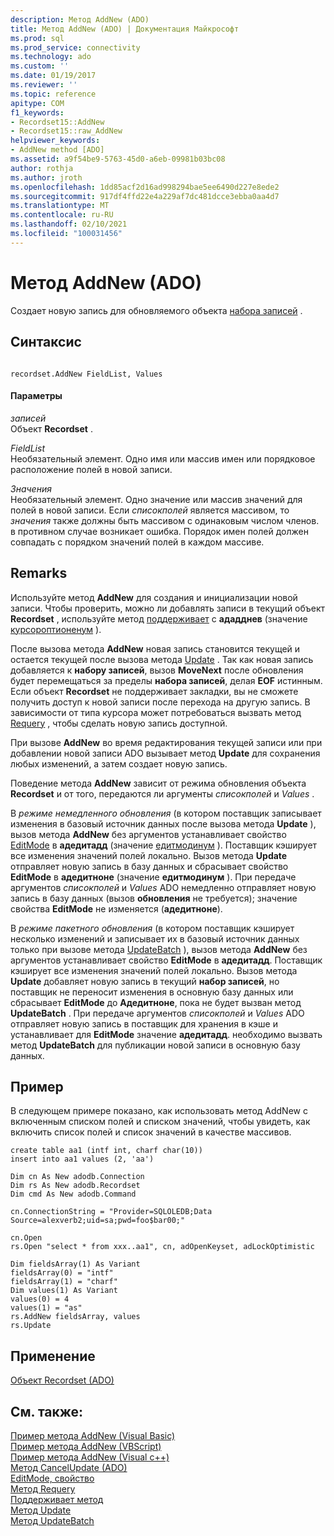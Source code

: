 ```yaml
---
description: Метод AddNew (ADO)
title: Метод AddNew (ADO) | Документация Майкрософт
ms.prod: sql
ms.prod_service: connectivity
ms.technology: ado
ms.custom: ''
ms.date: 01/19/2017
ms.reviewer: ''
ms.topic: reference
apitype: COM
f1_keywords:
- Recordset15::AddNew
- Recordset15::raw_AddNew
helpviewer_keywords:
- AddNew method [ADO]
ms.assetid: a9f54be9-5763-45d0-a6eb-09981b03bc08
author: rothja
ms.author: jroth
ms.openlocfilehash: 1dd85acf2d16ad998294bae5ee6490d227e8ede2
ms.sourcegitcommit: 917df4ffd22e4a229af7dc481dcce3ebba0aa4d7
ms.translationtype: MT
ms.contentlocale: ru-RU
ms.lasthandoff: 02/10/2021
ms.locfileid: "100031456"
---
```

# <a name="addnew-method-ado"></a>Метод AddNew (ADO)
Создает новую запись для обновляемого объекта [набора записей](./recordset-object-ado.md) .  
  
## <a name="syntax"></a>Синтаксис  
  
```  
  
recordset.AddNew FieldList, Values  
```  
  
#### <a name="parameters"></a>Параметры  
 *записей*  
 Объект **Recordset** .  
  
 *FieldList*  
 Необязательный элемент. Одно имя или массив имен или порядковое расположение полей в новой записи.  
  
 *Значения*  
 Необязательный элемент. Одно значение или массив значений для полей в новой записи. Если *списокполей* является массивом, то *значения* также должны быть массивом с одинаковым числом членов. в противном случае возникает ошибка. Порядок имен полей должен совпадать с порядком значений полей в каждом массиве.  
  
## <a name="remarks"></a>Remarks  
 Используйте метод **AddNew** для создания и инициализации новой записи. Чтобы проверить, можно ли добавлять записи в текущий объект **Recordset** , используйте метод [поддерживает](./supports-method.md) с **ададднев** (значение [курсороптионенум](./cursoroptionenum.md) ).  
  
 После вызова метода **AddNew** новая запись становится текущей и остается текущей после вызова метода [Update](./update-method.md) . Так как новая запись добавляется к **набору записей**, вызов **MoveNext** после обновления будет перемещаться за пределы **набора записей**, делая **EOF** истинным. Если объект **Recordset** не поддерживает закладки, вы не сможете получить доступ к новой записи после перехода на другую запись. В зависимости от типа курсора может потребоваться вызвать метод [Requery](./requery-method.md) , чтобы сделать новую запись доступной.  
  
 При вызове **AddNew** во время редактирования текущей записи или при добавлении новой записи ADO вызывает метод **Update** для сохранения любых изменений, а затем создает новую запись.  
  
 Поведение метода **AddNew** зависит от режима обновления объекта **Recordset** и от того, передаются ли аргументы *списокполей* и *Values* .  
  
 В *режиме немедленного обновления* (в котором поставщик записывает изменения в базовый источник данных после вызова метода **Update** ), вызов метода **AddNew** без аргументов устанавливает свойство [EditMode](./editmode-property.md) в **адедитадд** (значение [едитмодинум](./editmodeenum.md) ). Поставщик кэширует все изменения значений полей локально. Вызов метода **Update** отправляет новую запись в базу данных и сбрасывает свойство **EditMode** в **адедитноне** (значение **едитмодинум** ). При передаче аргументов *списокполей* и *Values* ADO немедленно отправляет новую запись в базу данных (вызов **обновления** не требуется); значение свойства **EditMode** не изменяется (**адедитноне**).  
  
 В *режиме пакетного обновления* (в котором поставщик кэширует несколько изменений и записывает их в базовый источник данных только при вызове метода [UpdateBatch](./updatebatch-method.md) ), вызов метода **AddNew** без аргументов устанавливает свойство **EditMode** в **адедитадд**. Поставщик кэширует все изменения значений полей локально. Вызов метода **Update** добавляет новую запись в текущий **набор записей**, но поставщик не переносит изменения в основную базу данных или сбрасывает **EditMode** до **Адедитноне**, пока не будет вызван метод **UpdateBatch** . При передаче аргументов *списокполей* и *Values* ADO отправляет новую запись в поставщик для хранения в кэше и устанавливает для **EditMode** значение **адедитадд**. необходимо вызвать метод **UpdateBatch** для публикации новой записи в основную базу данных.  
  
## <a name="example"></a>Пример  
 В следующем примере показано, как использовать метод AddNew с включенным списком полей и списком значений, чтобы увидеть, как включить список полей и список значений в качестве массивов.  
  
```  
create table aa1 (intf int, charf char(10))  
insert into aa1 values (2, 'aa')  
  
Dim cn As New adodb.Connection  
Dim rs As New adodb.Recordset  
Dim cmd As New adodb.Command  
  
cn.ConnectionString = "Provider=SQLOLEDB;Data Source=alexverb2;uid=sa;pwd=foo$bar00;"  
  
cn.Open  
rs.Open "select * from xxx..aa1", cn, adOpenKeyset, adLockOptimistic  
  
Dim fieldsArray(1) As Variant  
fieldsArray(0) = "intf"  
fieldsArray(1) = "charf"  
Dim values(1) As Variant  
values(0) = 4  
values(1) = "as"  
rs.AddNew fieldsArray, values  
rs.Update  
```  
  
## <a name="applies-to"></a>Применение  
 [Объект Recordset (ADO)](./recordset-object-ado.md)  
  
## <a name="see-also"></a>См. также:  
 [Пример метода AddNew (Visual Basic)](./addnew-method-example-vb.md)   
 [Пример метода AddNew (VBScript)](./addnew-method-example-vbscript.md)   
 [Пример метода AddNew (Visual c++)](./addnew-method-example-vc.md)   
 [Метод CancelUpdate (ADO)](./cancelupdate-method-ado.md)   
 [EditMode, свойство](./editmode-property.md)   
 [Метод Requery](./requery-method.md)   
 [Поддерживает метод](./supports-method.md)   
 [Метод Update](./update-method.md)   
 [Метод UpdateBatch](./updatebatch-method.md)